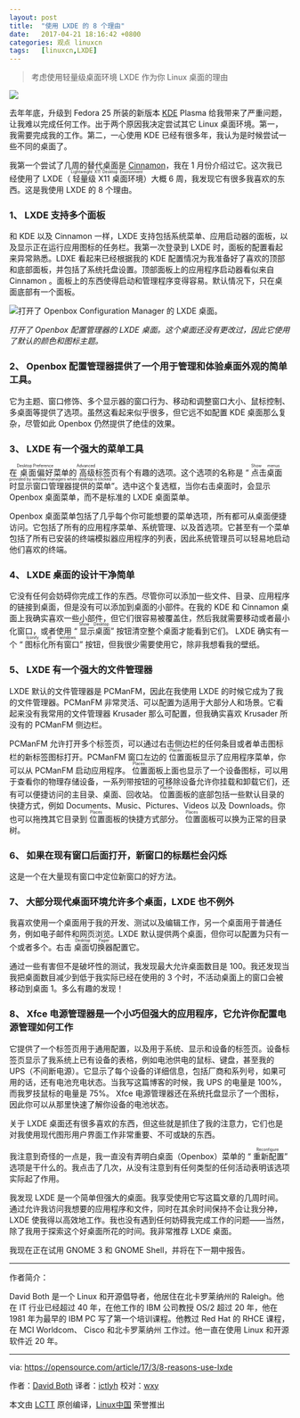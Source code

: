 ```yaml
---
layout: post
title:	"使用 LXDE 的 8 个理由"
date:	2017-04-21 18:16:42 +0800 
categories:	观点 linuxcn 
tags:	[linuxcn,LXDE]
---
```




> 
> 考虑使用轻量级桌面环境 LXDE 作为你 Linux 桌面的理由
> 
> 
> 


![](/Asserts/Images//attachment/album/201704/21/181631bsyxftpz3wybpym3.jpg)


去年年底，升级到 Fedora 25 所装的新版本 [KDE](https://opensource.com/life/15/4/9-reasons-to-use-kde) Plasma 给我带来了严重问题，让我难以完成任何工作。出于两个原因我决定尝试其它 Linux 桌面环境。第一，我需要完成我的工作。第二，一心使用 KDE 已经有很多年，我认为是时候尝试一些不同的桌面了。


我第一个尝试了几周的替代桌面是 [Cinnamon](https://opensource.com/article/17/1/cinnamon-desktop-environment)，我在 1 月份介绍过它。这次我已经使用了 LXDE（<ruby> 轻量级 X11 桌面环境 <rp>  （ </rp> <rt>  Lightweight X11 Desktop Environment </rt> <rp>  ） </rp></ruby>）大概 6 周，我发现它有很多我喜欢的东西。这是我使用 LXDE 的 8 个理由。


### 1、 LXDE 支持多个面板


和 KDE 以及 Cinnamon 一样，LXDE 支持包括系统菜单、应用启动器的面板，以及显示正在运行应用图标的任务栏。我第一次登录到 LXDE 时，面板的配置看起来异常熟悉。LDXE 看起来已经根据我的 KDE 配置情况为我准备好了喜欢的顶部和底部面板，并包括了系统托盘设置。顶部面板上的应用程序启动器看似来自 Cinnamon 。面板上的东西使得启动和管理程序变得容易。默认情况下，只在桌面底部有一个面板。


![打开了 Openbox Configuration Manager 的 LXDE 桌面。](/Asserts/Images//attachment/album/201704/21/181644xq04rkmkmnrogc2c.png "打开了 Openbox Configuration Manager 的 LXDE 桌面。")


*打开了 Openbox 配置管理器的 LXDE 桌面。这个桌面还没有更改过，因此它使用了默认的颜色和图标主题。*


### 2、 Openbox 配置管理器提供了一个用于管理和体验桌面外观的简单工具。


它为主题、窗口修饰、多个显示器的窗口行为、移动和调整窗口大小、鼠标控制、多桌面等提供了选项。虽然这看起来似乎很多，但它远不如配置 KDE 桌面那么复杂，尽管如此 Openbox 仍然提供了绝佳的效果。


### 3、 LXDE 有一个强大的菜单工具


在<ruby> 桌面偏好 <rp>  （ </rp> <rt>  Desktop Preference </rt> <rp>  ） </rp></ruby>菜单的<ruby> 高级 <rp>  （ </rp> <rt>  Advanced </rt> <rp>  ） </rp></ruby>标签页有个有趣的选项。这个选项的名称是 “<ruby> 点击桌面时显示窗口管理器提供的菜单 <rp>  （ </rp> <rt>  Show menus provided by window managers when desktop is clicked </rt> <rp>  ） </rp></ruby>”。选中这个复选框，当你右击桌面时，会显示 Openbox 桌面菜单，而不是标准的 LXDE 桌面菜单。


Openbox 桌面菜单包括了几乎每个你可能想要的菜单选项，所有都可从桌面便捷访问。它包括了所有的应用程序菜单、系统管理、以及首选项。它甚至有一个菜单包括了所有已安装的终端模拟器应用程序的列表，因此系统管理员可以轻易地启动他们喜欢的终端。


### 4、 LXDE 桌面的设计干净简单


它没有任何会妨碍你完成工作的东西。尽管你可以添加一些文件、目录、应用程序的链接到桌面，但是没有可以添加到桌面的小部件。在我的 KDE 和 Cinnamon 桌面上我确实喜欢一些小部件，但它们很容易被覆盖住，然后我就需要移动或者最小化窗口，或者使用 “<ruby> 显示桌面 <rp>  （ </rp> <rt>  Show Desktop </rt> <rp>  ） </rp></ruby>” 按钮清空整个桌面才能看到它们。 LXDE 确实有一个 “<ruby> 图标化所有窗口 <rp>  （ </rp> <rt>  Iconify all windows </rt> <rp>  ） </rp></ruby>” 按钮，但我很少需要使用它，除非我想看我的壁纸。


### 5、 LXDE 有一个强大的文件管理器


LXDE 默认的文件管理器是 PCManFM，因此在我使用 LXDE 的时候它成为了我的文件管理器。PCManFM 非常灵活、可以配置为适用于大部分人和场景。它看起来没有我常用的文件管理器 Krusader 那么可配置，但我确实喜欢 Krusader 所没有的 PCManFM 侧边栏。


PCManFM 允许打开多个标签页，可以通过右击侧边栏的任何条目或者单击图标栏的新标签图标打开。PCManFM 窗口左边的<ruby> 位置 <rp>  （ </rp> <rt>  Places </rt> <rp>  ） </rp></ruby>面板显示了应用程序菜单，你可以从 PCManFM 启动应用程序。<ruby> 位置 <rp>  （ </rp> <rt>  Places </rt> <rp>  ） </rp></ruby>面板上面也显示了一个设备图标，可以用于查看你的物理存储设备，一系列带按钮的可移除设备允许你挂载和卸载它们，还有可以便捷访问的主目录、桌面、回收站。<ruby> 位置 <rp>  （ </rp> <rt>  Places </rt> <rp>  ） </rp></ruby>面板的底部包括一些默认目录的快捷方式，例如 Documents、Music、Pictures、Videos 以及 Downloads。你也可以拖拽其它目录到<ruby> 位置 <rp>  （ </rp> <rt>  Places </rt> <rp>  ） </rp></ruby>面板的快捷方式部分。<ruby> 位置 <rp>  （ </rp> <rt>  Places </rt> <rp>  ） </rp></ruby> 面板可以换为正常的目录树。


### 6、 如果在现有窗口后面打开，新窗口的标题栏会闪烁


这是一个在大量现有窗口中定位新窗口的好方法。


### 7、 大部分现代桌面环境允许多个桌面，LXDE 也不例外


我喜欢使用一个桌面用于我的开发、测试以及编辑工作，另一个桌面用于普通任务，例如电子邮件和网页浏览。LXDE 默认提供两个桌面，但你可以配置为只有一个或者多个。右击<ruby> 桌面切换器 <rp>  （ </rp> <rt>  Desktop Pager </rt> <rp>  ） </rp></ruby>配置它。


通过一些有害但不是破坏性的测试，我发现最大允许桌面数目是 100。我还发现当我把桌面数目减少到低于我实际已经在使用的 3 个时，不活动桌面上的窗口会被移动到桌面 1。多么有趣的发现！


### 8、 Xfce 电源管理器是一个小巧但强大的应用程序，它允许你配置电源管理如何工作


它提供了一个标签页用于通用配置，以及用于系统、显示和设备的标签页。设备标签页显示了我系统上已有设备的表格，例如电池供电的鼠标、键盘，甚至我的 UPS（不间断电源）。它显示了每个设备的详细信息，包括厂商和系列号，如果可用的话，还有电池充电状态。当我写这篇博客的时候，我 UPS 的电量是 100%，而我罗技鼠标的电量是 75%。 Xfce 电源管理器还在系统托盘显示了一个图标，因此你可以从那里快速了解你设备的电池状态。


关于 LXDE 桌面还有很多喜欢的东西，但这些就是抓住了我的注意力，它们也是对我使用现代图形用户界面工作非常重要、不可或缺的东西。


我注意到奇怪的一点是，我一直没有弄明白桌面（Openbox）菜单的 “<ruby> 重新配置 <rp>  （ </rp> <rt>  Reconfigure </rt> <rp>  ） </rp></ruby>” 选项是干什么的。我点击了几次，从没有注意到有任何类型的任何活动表明该选项实际起了作用。


我发现 LXDE 是一个简单但强大的桌面。我享受使用它写这篇文章的几周时间。通过允许我访问我想要的应用程序和文件，同时在其余时间保持不会让我分神，LXDE 使我得以高效地工作。我也没有遇到任何妨碍我完成工作的问题——当然，除了我用于探索这个好桌面所花的时间。我非常推荐 LXDE 桌面。


我现在正在试用 GNOME 3 和 GNOME Shell，并将在下一期中报告。




---


作者简介：


David Both 是一个 Linux 和开源倡导者，他居住在北卡罗莱纳州的 Raleigh。他在 IT 行业已经超过 40 年，在他工作的 IBM 公司教授 OS/2 超过 20 年，他在 1981 年为最早的 IBM PC 写了第一个培训课程。他教过 Red Hat 的 RHCE 课程，在 MCI Worldcom、 Cisco 和北卡罗莱纳州 工作过。他一直在使用 Linux 和开源软件近 20 年。




---


via: <https://opensource.com/article/17/3/8-reasons-use-lxde>


作者：[David Both](https://opensource.com/users/dboth) 译者：[ictlyh](https://github.com/ictlyh) 校对：[wxy](https://github.com/wxy)


本文由 [LCTT](https://github.com/LCTT/TranslateProject) 原创编译，[Linux中国](https://linux.cn/) 荣誉推出
